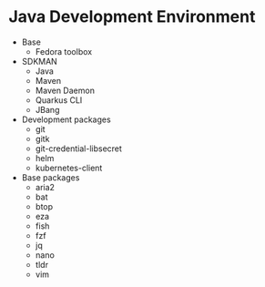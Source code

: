 # Java Development Environment

- Base
  - Fedora toolbox
- SDKMAN
  - Java
  - Maven
  - Maven Daemon
  - Quarkus CLI
  - JBang
- Development packages
  - git
  - gitk
  - git-credential-libsecret
  - helm
  - kubernetes-client
- Base packages
  - aria2
  - bat
  - btop
  - eza
  - fish
  - fzf
  - jq
  - nano
  - tldr
  - vim
